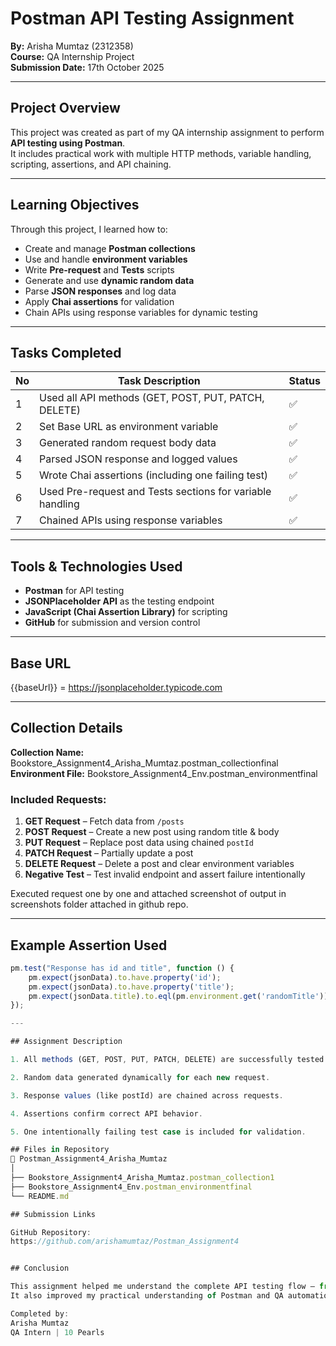 # Postman API Testing Assignment  
**By:** Arisha Mumtaz (2312358)  
**Course:** QA Internship Project  
**Submission Date:** 17th October 2025  

---

##  Project Overview  
This project was created as part of my QA internship assignment to perform **API testing using Postman**.  
It includes practical work with multiple HTTP methods, variable handling, scripting, assertions, and API chaining.

---

##  Learning Objectives  
Through this project, I learned how to:  
- Create and manage **Postman collections**  
- Use and handle **environment variables**  
- Write **Pre-request** and **Tests** scripts  
- Generate and use **dynamic random data**  
- Parse **JSON responses** and log data  
- Apply **Chai assertions** for validation  
- Chain APIs using response variables for dynamic testing  

---

## Tasks Completed  

| No | Task Description | Status |
|----|------------------|--------|
| 1 | Used all API methods (GET, POST, PUT, PATCH, DELETE) | ✅ |
| 2 | Set Base URL as environment variable | ✅ |
| 3 | Generated random request body data | ✅ |
| 4 | Parsed JSON response and logged values | ✅ |
| 5 | Wrote Chai assertions (including one failing test) | ✅ |
| 6 | Used Pre-request and Tests sections for variable handling | ✅ |
| 7 | Chained APIs using response variables | ✅ |

---

##  Tools & Technologies Used  
- **Postman** for API testing  
- **JSONPlaceholder API** as the testing endpoint  
- **JavaScript (Chai Assertion Library)** for scripting  
- **GitHub** for submission and version control  

---

##  Base URL  
{{baseUrl}} = https://jsonplaceholder.typicode.com


---

##  Collection Details  

**Collection Name:** Bookstore_Assignment4_Arisha_Mumtaz.postman_collectionfinal
**Environment File:** Bookstore_Assignment4_Env.postman_environmentfinal

### Included Requests:
1. **GET Request** – Fetch data from `/posts`  
2. **POST Request** – Create a new post using random title & body  
3. **PUT Request** – Replace post data using chained `postId`  
4. **PATCH Request** – Partially update a post  
5. **DELETE Request** – Delete a post and clear environment variables  
6. **Negative Test** – Test invalid endpoint and assert failure intentionally

Executed request one by one and attached screenshot of output in screenshots folder attached in github repo.

---

##  Example Assertion Used
```javascript
pm.test("Response has id and title", function () {
    pm.expect(jsonData).to.have.property('id');
    pm.expect(jsonData).to.have.property('title');
    pm.expect(jsonData.title).to.eql(pm.environment.get('randomTitle'));
});

---

## Assignment Description

1. All methods (GET, POST, PUT, PATCH, DELETE) are successfully tested.

2. Random data generated dynamically for each new request.

3. Response values (like postId) are chained across requests.

4. Assertions confirm correct API behavior.

5. One intentionally failing test case is included for validation.

## Files in Repository
📁 Postman_Assignment4_Arisha_Mumtaz
│
├── Bookstore_Assignment4_Arisha_Mumtaz.postman_collection1
├── Bookstore_Assignment4_Env.postman_environmentfinal
└── README.md

## Submission Links

GitHub Repository:
https://github.com/arishamumtaz/Postman_Assignment4


## Conclusion

This assignment helped me understand the complete API testing flow — from creating requests, using variables, scripting validations, to chaining responses.
It also improved my practical understanding of Postman and QA automation concepts.

Completed by:
Arisha Mumtaz
QA Intern | 10 Pearls
